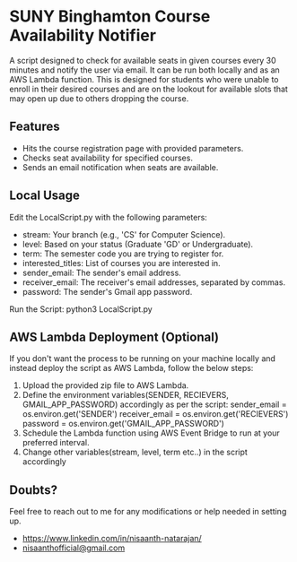 # SUNY Binghamton Course Availability Notifier

A script designed to check for available seats in given courses every 30 minutes and notify the user via email. It can be run both locally and as an AWS Lambda function. This is designed for students who were unable to enroll in their desired courses and are on the lookout for available slots that may open up due to others dropping the course.

## Features

- Hits the course registration page with provided parameters.
- Checks seat availability for specified courses.
- Sends an email notification when seats are available.

## Local Usage

Edit the LocalScript.py with the following parameters:
- stream: Your branch (e.g., 'CS' for Computer Science).
- level: Based on your status (Graduate 'GD' or Undergraduate).
- term: The semester code you are trying to register for.
- interested_titles: List of courses you are interested in.
- sender_email: The sender's email address.
- receiver_email: The receiver's email addresses, separated by commas.
- password: The sender's Gmail app password.

Run the Script: python3 LocalScript.py

## AWS Lambda Deployment (Optional)

If you don't want the process to be running on your machine locally and instead deploy the script as AWS Lambda, follow the below steps:
1. Upload the provided zip file to AWS Lambda.
2. Define the environment variables(SENDER, RECIEVERS, GMAIL_APP_PASSWORD) accordingly as per the script:
    sender_email = os.environ.get('SENDER')
    receiver_email = os.environ.get('RECIEVERS')
    password = os.environ.get('GMAIL_APP_PASSWORD')
3. Schedule the Lambda function using AWS Event Bridge to run at your preferred interval.
4. Change other variables(stream, level, term etc..) in the script accordingly


## Doubts?

Feel free to reach out to me for any modifications or help needed in setting up.
- https://www.linkedin.com/in/nisaanth-natarajan/
- nisaanthofficial@gmail.com